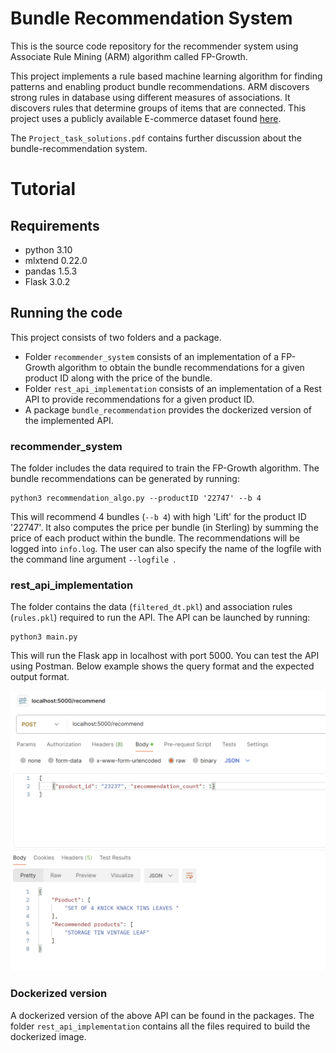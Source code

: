 
# Bundle Recommendation System
This is the source code repository for the recommender system using Associate Rule Mining (ARM) algorithm called FP-Growth. 

This project implements a rule based machine learning algorithm for finding patterns and enabling product bundle recommendations. ARM discovers strong rules in database using different measures of associations. It discovers rules that determine groups of items that are connected. This project uses a publicly available E-commerce dataset found [here](https://www.kaggle.com/datasets/carrie1/ecommerce-data). 

The ```Project_task_solutions.pdf``` contains further discussion about the bundle-recommendation system. 


# Tutorial
## Requirements
- python 3.10
- mlxtend 0.22.0
- pandas 1.5.3
- Flask 3.0.2

## Running the code
This project consists of two folders and a package.
- Folder ```recommender_system``` consists of an implementation of a FP-Growth algorithm to obtain the bundle recommendations for a given product ID along with the price of the bundle. 
- Folder ```rest_api_implementation``` consists of an implementation of a Rest API to provide recommendations for a given product ID.
- A package ```bundle_recommendation``` provides the dockerized version of the implemented API.

### recommender_system
The folder includes the data required to train the FP-Growth algorithm.
The bundle recommendations can be generated by running:
```
python3 recommendation_algo.py --productID '22747' --b 4 
```
This will recommend 4 bundles (```--b 4```) with high 'Lift' for the product ID '22747'. It also computes the price per bundle (in Sterling) by summing the price of each product within the bundle. The recommendations will be logged into ```info.log```. The user can also specify the name of the logfile with the command line argument ```--logfile ```.

### rest_api_implementation
The folder contains the data (```filtered_dt.pkl```) and association rules (```rules.pkl```) required to run the API.
The API can be launched by running:
```
python3 main.py
```
This will run the Flask app in localhost with port 5000. You can test the API using Postman.
Below example shows the query format and the expected output format.

![Example of bundle recommendation using a Rest API](rest_api_screenshot.png)


### Dockerized version
A dockerized version of the above API can be found in the packages. The folder ```rest_api_implementation``` contains all the files required to build the dockerized image. 
